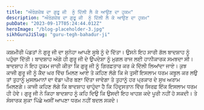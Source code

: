 ```yaml
---
title: "ਔਰੰਗਜ਼ੇਬ ਦਾ ਗੁਰੂ ਜੀ  ਨੂੰ ਦਿੱਲੀ ਲੈ ਕੇ ਆਉਣ ਦਾ ਹੁਕਮ"
description: "ਔਰੰਗਜ਼ੇਬ ਦਾ ਗੁਰੂ ਜੀ  ਨੂੰ ਦਿੱਲੀ ਲੈ ਕੇ ਆਉਣ ਦਾ ਹੁਕਮ"
pubDate: "2023-09-17T05:24:44.012Z"
heroImage: "/blog-placeholder-3.jpg"
sikhGuruJiSlug: "guru-tegh-bahadur-ji"
---
```


ਕਸ਼ਮੀਰੀ ਪੰਡਤਾਂ ਨੇ ਗੁਰੂ ਜੀ ਦਾ ਸੁਨੇਹਾ ਆਪਣੇ ਸੂਬੇ ਨੂੰ ਦੇ ਦਿੱਤਾ। ਉਸਨੇ ਇਹ ਸਾਰੀ ਗੱਲ ਬਾਦਸ਼ਾਹ ਨੂੰ ਪਹੁੰਚਾ ਦਿੱਤੀ। ਬਾਦਸ਼ਾਹ ਅੱਗੇ ਹੀ ਗੁਰੂ ਜੀ ਦੇ ਉਪਦੇਸ਼ਾ ਨੂੰ ਮੁਗਲ ਰਾਜ ਲਈ ਹਾਨੀਕਾਰਕ ਸਮਝਦਾ ਸੀ। ਬਾਦਸ਼ਾਹ ਨੇ ਇਹ ਹੁਕਮ ਜਾਰੀ ਕੀਤਾ ਕਿ ਗੁਰੂ ਜੀ ਨੂੰ ਗਿਰਫ਼ਤਾਰ ਕਰ ਕੇ ਦਿੱਲੀ ਲਿਆਂਦਾ ਜਾਏ। ਕੁਝ ਕਾਜੀ ਗੁਰੂ ਜੀ ਨੂੰ ਕੈਦ ਘਰ ਵਿੱਚ ਮਿਲਣ ਆਏ ਤੇ ਕਹਿਣ ਲੱਗੇ ਕਿ ਜੇ ਤੁਸੀਂ ਇਸਲਾਮ ਧਰਮ ਕਬੂਲ ਕਰ ਲਉ ਤਾਂ ਤੁਹਾਨੂੰ ਮੁਸਲਮਾਨਾਂ ਦਾ ਵੱਡਾ ਪੀਰ ਬਣਾ ਦਿੱਤਾ ਜਾਵੇਗਾ ਤੇ ਤੁਹਾਨੂੰ ਹਰ ਪ੍ਰਕਾਰ ਦੇ ਸੁਖ ਅਰਾਮ ਮਿਲਣਗੇ।
ਕਾਜੀ ਕਹਿਣ ਲੱਗੇ ਕਿ ਬਾਦਸ਼ਾਹ ਚਾਹੁੰਦਾ ਹੈ ਕਿ ਹਿੰਦੁਸਤਾਨ ਵਿੱਚ ਸਿਰਫ਼ ਇੱਕ ਇਸਲਾਮ ਧਰਮ ਹੀ ਹੋਵੇ।
ਗੁਰੂ ਜੀ ਨੇ ਕਿਹਾ ਬਾਦਸ਼ਾਹ ਨੂੰ ਕਹਿ ਦਿਉ ਕਿ ਉਸਦੀ ਇਹ ਖਾਹਸ਼ ਕਦੇ ਪੂਰੀ ਨਹੀਂ ਹੋ ਸਕਦੀ। ਤੇ ਸੰਸਾਰਕ ਸੁਕਾ ਪਿੱਛੇ ਅਸੀਂ ਆਪਣਾ ਧਰਮ ਨਹੀਂ ਬਦਲ ਸਕਦੇ।
